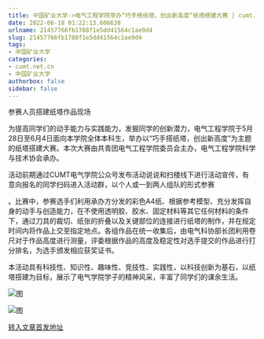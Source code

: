 ```yaml
---
title: 中国矿业大学->电气工程学院举办“巧手搭纸塔，创出新高度”纸塔搭建大赛 | cumt.net.cn
date: 2022-06-18 01:22:13.606638
urlname: 21457766fb1788f1e5dd41564c1ae9d4
slug: 21457766fb1788f1e5dd41564c1ae9d4
tags: 
- 中国矿业大学
categories:
- cumt.net.cn
- 中国矿业大学
authorbox: false
sidebar: false
---
```

参赛人员搭建纸塔作品现场

为提高同学们的动手能力与实践能力，发掘同学的创新潜力，电气工程学院于5月28日至6月4日面向本学院全体本科生，举办以“巧手搭纸塔，创出新高度”为主题的纸塔搭建大赛。本次大赛由共青团电气工程学院委员会主办，电气工程学院科学与技术协会承办。

活动前期通过CUMT电气学院公众号发布活动说说和扫楼线下进行活动宣传，有意向报名的同学扫码进入活动群，以个人或一到两人组队的形式参赛
<!--more-->
。比赛中，参赛选手们利用承办方分发的彩色A4纸、根据参考模型、充分发挥自身的动手与创造能力，在不使用透明胶、胶水、固定材料等其它任何材料的条件下，通过刀具的裁切、纸张的折叠以及关键部位的连接进行纸塔的制作，并在规定时间内将作品上交至指定地点。各组作品在统一收集后，由电气科协部长团利用卷尺对于作品高度进行测量，评委根据作品的高度及稳定性对选手提交的作品进行打分排名，为选手颁发相应获奖证书。

本活动具有科技性、知识性、趣味性、竞技性、实践性，以科技创新为基石，以纸塔搭建为目标，展示了电气学院学子的精神风采，丰富了同学们的课余生活。  

![图](http://xwzx.cumt.edu.cn/_upload/article/images/93/49/7f9571174fd89f459c77f74ea16a/aabfcb81-2c48-4aff-b7f9-6d35908ed35a.png)

![图](http://xwzx.cumt.edu.cn/_upload/article/images/93/49/7f9571174fd89f459c77f74ea16a/a87e02be-667e-493d-9ae8-e035a672ae98.png)

[转入文章首发地址](http://xwzx.cumt.edu.cn/89/60/c523a624992/page.htm)